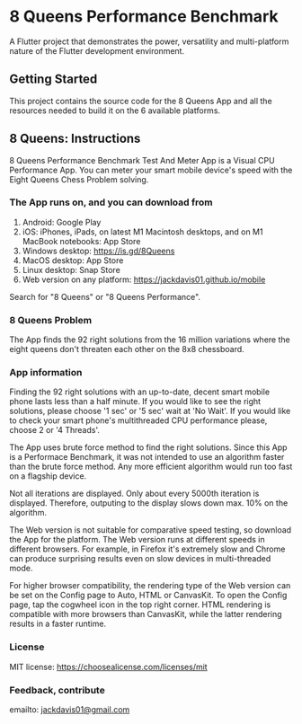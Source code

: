 # 8 Queens Performance Benchmark

A Flutter project that demonstrates the power, versatility and multi-platform nature of the Flutter development environment.

## Getting Started

This project contains the source code for the 8 Queens App and all the resources needed to build it on the 6 available platforms.

## 8 Queens: Instructions

8 Queens Performance Benchmark Test And Meter App is a Visual CPU Performance App. You can meter your smart mobile device's speed with the Eight Queens Chess Problem solving.

### The App runs on, and you can download from

1. Android: Google Play
2. iOS: iPhones, iPads, on latest M1 Macintosh desktops, and on M1 MacBook notebooks: App Store
3. Windows desktop: <https://is.gd/8Queens>
4. MacOS desktop: App Store
5. Linux desktop: Snap Store
6. Web version on any platform: <https://jackdavis01.github.io/mobile>

Search for "8 Queens" or "8 Queens Performance".

### 8 Queens Problem

The App finds the 92 right solutions from the 16 million variations where the eight queens don't threaten each other on the 8x8 chessboard.

### App information

Finding the 92 right solutions with an up-to-date, decent smart mobile phone lasts less than a half minute.
If you would like to see the right solutions, please choose '1 sec' or '5 sec' wait at 'No Wait'.
If you would like to check your smart phone's multithreaded CPU performance please, choose 2 or '4 Threads'.

The App uses brute force method to find the right solutions. Since this App is a Performace Benchmark, it was not intended to use an algorithm faster than the brute force method. Any more efficient algorithm would run too fast on a flagship device.

Not all iterations are displayed. Only about every 5000th iteration is displayed. Therefore, outputing to the display slows down max. 10% on the algorithm.

The Web version is not suitable for comparative speed testing, so download the App for the platform. The Web version runs at different speeds in different browsers. For example, in Firefox it's extremely slow and Chrome can produce surprising results even on slow devices in multi-threaded mode.

For higher browser compatibility, the rendering type of the Web version can be set on the Config page to Auto, HTML or CanvasKit. To open the Config page, tap the cogwheel icon in the top right corner. HTML rendering is compatible with more browsers than CanvasKit, while the latter rendering results in a faster runtime.

### License

MIT license: <https://choosealicense.com/licenses/mit>

### Feedback, contribute

emailto: jackdavis01@gmail.com
